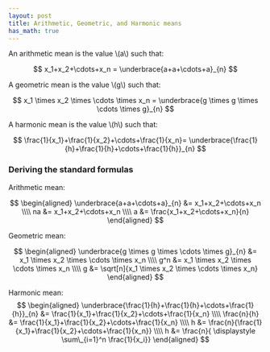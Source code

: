 ```yaml
---
layout: post
title: Arithmetic, Geometric, and Harmonic means
has_math: true
---
```


An arithmetic mean is the value \\(a\\) such that:

$$
x_1+x_2+\cdots+x_n =
\underbrace{a+a+\cdots+a}_{n}
$$

A geometric mean is the value \\(g\\) such that:

$$
x_1 \times x_2 \times \cdots \times x_n =
\underbrace{g \times g \times \cdots \times g}_{n}
$$

A harmonic mean is the value \\(h\\) such that:

$$
\frac{1}{x_1}+\frac{1}{x_2}+\cdots+\frac{1}{x_n}=
\underbrace{\frac{1}{h}+\frac{1}{h}+\cdots+\frac{1}{h}}_{n}
$$

### Deriving the standard formulas

Arithmetic mean:

$$
\begin{aligned}
\underbrace{a+a+\cdots+a}_{n} &=
x_1+x_2+\cdots+x_n \\\\
na &= x_1+x_2+\cdots+x_n \\\\
a &= \frac{x_1+x_2+\cdots+x_n}{n}
\end{aligned}
$$

Geometric mean:

$$
\begin{aligned}
\underbrace{g \times g \times \cdots \times g}_{n} &=
x_1 \times x_2 \times \cdots \times x_n \\\\
g^n &= x_1 \times x_2 \times \cdots \times x_n \\\\
g &= \sqrt[n]{x_1 \times x_2 \times \cdots \times x_n}
\end{aligned}
$$

Harmonic mean:
$$
\begin{aligned}
\underbrace{\frac{1}{h}+\frac{1}{h}+\cdots+\frac{1}{h}}_{n} &=
\frac{1}{x_1}+\frac{1}{x_2}+\cdots+\frac{1}{x_n} \\\\
\frac{n}{h} &= \frac{1}{x_1}+\frac{1}{x_2}+\cdots+\frac{1}{x_n} \\\\
h &= \frac{n}{\frac{1}{x_1}+\frac{1}{x_2}+\cdots+\frac{1}{x_n}} \\\\
h &= \frac{n}{ \displaystyle \sum\_{i=1}^n \frac{1}{x_i}}
\end{aligned}
$$
